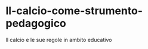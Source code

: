 Il-calcio-come-strumento-pedagogico
===================================

Il calcio e le sue regole in ambito educativo
